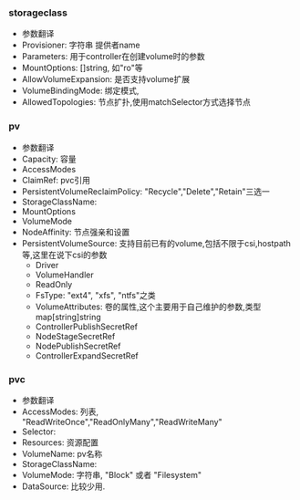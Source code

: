 ### storageclass
- 参数翻译
- Provisioner: 字符串 提供者name
- Parameters: 用于controller在创建volume时的参数
- MountOptions: []string, 如"ro"等
- AllowVolumeExpansion: 是否支持volume扩展
- VolumeBindingMode: 绑定模式,
- AllowedTopologies: 节点扩扑,使用matchSelector方式选择节点


### pv
- 参数翻译
- Capacity: 容量
- AccessModes
- ClaimRef: pvc引用
- PersistentVolumeReclaimPolicy: "Recycle","Delete","Retain"三选一
- StorageClassName:
- MountOptions
- VolumeMode
- NodeAffinity: 节点强亲和设置
- PersistentVolumeSource: 支持目前已有的volume,包括不限于csi,hostpath等,这里在说下csi的参数
    - Driver
    - VolumeHandler
    - ReadOnly
    - FsType:   "ext4", "xfs", "ntfs"之类
    - VolumeAttributes: 卷的属性,这个主要用于自己维护的参数,类型map[string]string
    - ControllerPublishSecretRef
    - NodeStageSecretRef
    - NodePublishSecretRef
    - ControllerExpandSecretRef
    
### pvc
- 参数翻译
- AccessModes: 列表, "ReadWriteOnce","ReadOnlyMany","ReadWriteMany"
- Selector: 
- Resources: 资源配置
- VolumeName: pv名称
- StorageClassName:
- VolumeMode: 字符串, "Block" 或者 "Filesystem"
- DataSource: 比较少用. 